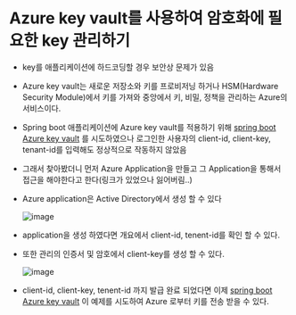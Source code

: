# Azure key vault를 사용하여 암호화에 필요한 key 관리하기
- key를 애플리케이션에 하드코딩할 경우 보안상 문제가 있음
- Azure key vault는 새로운 저장소와 키를 프로비저닝 하거나 HSM(Hardware Security Module)에서 키를 가져와 중앙에서 키, 비밀, 정책을 관리하는 Azure의 서비스이다. 
- Spring boot 애플리케이션에 Azure key vault를 적용하기 위해 [spring boot Azure key vault](https://docs.microsoft.com/ko-kr/azure/developer/java/spring-framework/configure-spring-boot-starter-java-app-with-azure-key-vault) 를 시도하였으나 로그인한 사용자의 client-id, client-key, tenant-id를 입력해도 정상적으로 작동하지 않았음
- 그래서 찾아봤더니 먼저 Azure Application을 만들고 그 Application을 통해서 접근을 해야한다고 한다(링크가 있었으나 잃어버림..)
- Azure application은 Active Directory에서 생성 할 수 있다

  ![image](https://user-images.githubusercontent.com/24540286/131656551-a3ef6ad9-2598-4da7-af77-32577de1093e.png)

- application을 생성 하였다면 개요에서 client-id, tenent-id를 확인 할 수 있다.
- 또한 관리의 인증서 및 암호에서 client-key를 생성 할 수 있다.

   ![image](https://user-images.githubusercontent.com/24540286/131656737-23ef460d-9f0e-408c-998d-91dbd7c9a6c0.png)
   
   
- client-id, client-key, tenent-id 까지 발급 완료 되었다면 이제 [spring boot Azure key vault](https://docs.microsoft.com/ko-kr/azure/developer/java/spring-framework/configure-spring-boot-starter-java-app-with-azure-key-vault) 이 예제를 시도하여 Azure 로부터 키를 전송 받을 수 있다.
